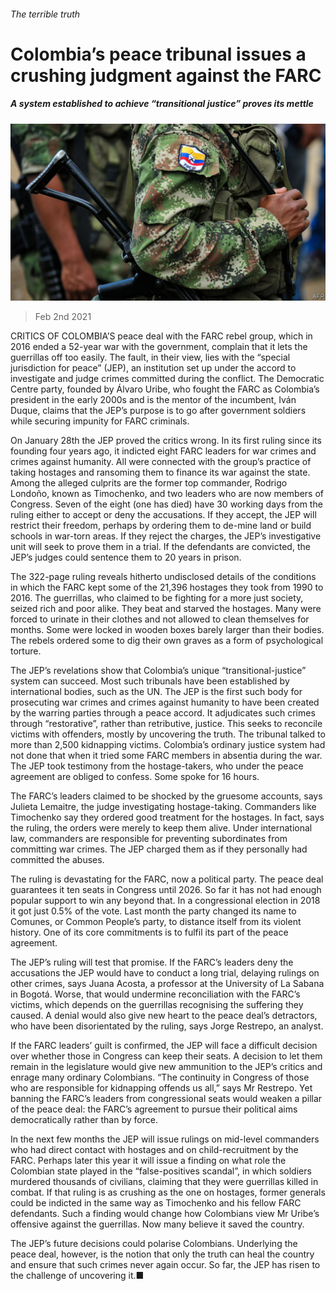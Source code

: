 ###### The terrible truth

# Colombia’s peace tribunal issues a crushing judgment against the FARC 

##### A system established to achieve “transitional justice” proves its mettle 

![image](images/20210206_amp501.jpg) 

> Feb 2nd 2021 


CRITICS OF COLOMBIA’S peace deal with the FARC rebel group, which in 2016 ended a 52-year war with the government, complain that it lets the guerrillas off too easily. The fault, in their view, lies with the “special jurisdiction for peace” (JEP), an institution set up under the accord to investigate and judge crimes committed during the conflict. The Democratic Centre party, founded by Álvaro Uribe, who fought the FARC as Colombia’s president in the early 2000s and is the mentor of the incumbent, Iván Duque, claims that the JEP’s purpose is to go after government soldiers while securing impunity for FARC criminals.


On January 28th the JEP proved the critics wrong. In its first ruling since its founding four years ago, it indicted eight FARC leaders for war crimes and crimes against humanity. All were connected with the group’s practice of taking hostages and ransoming them to finance its war against the state. Among the alleged culprits are the former top commander, Rodrigo Londoño, known as Timochenko, and two leaders who are now members of Congress. Seven of the eight (one has died) have 30 working days from the ruling either to accept or deny the accusations. If they accept, the JEP will restrict their freedom, perhaps by ordering them to de-mine land or build schools in war-torn areas. If they reject the charges, the JEP’s investigative unit will seek to prove them in a trial. If the defendants are convicted, the JEP’s judges could sentence them to 20 years in prison.



The 322-page ruling reveals hitherto undisclosed details of the conditions in which the FARC kept some of the 21,396 hostages they took from 1990 to 2016. The guerrillas, who claimed to be fighting for a more just society, seized rich and poor alike. They beat and starved the hostages. Many were forced to urinate in their clothes and not allowed to clean themselves for months. Some were locked in wooden boxes barely larger than their bodies. The rebels ordered some to dig their own graves as a form of psychological torture.


The JEP’s revelations show that Colombia’s unique “transitional-justice” system can succeed. Most such tribunals have been established by international bodies, such as the UN. The JEP is the first such body for prosecuting war crimes and crimes against humanity to have been created by the warring parties through a peace accord. It adjudicates such crimes through “restorative”, rather than retributive, justice. This seeks to reconcile victims with offenders, mostly by uncovering the truth. The tribunal talked to more than 2,500 kidnapping victims. Colombia’s ordinary justice system had not done that when it tried some FARC members in absentia during the war. The JEP took testimony from the hostage-takers, who under the peace agreement are obliged to confess. Some spoke for 16 hours.


The FARC’s leaders claimed to be shocked by the gruesome accounts, says Julieta Lemaitre, the judge investigating hostage-taking. Commanders like Timochenko say they ordered good treatment for the hostages. In fact, says the ruling, the orders were merely to keep them alive. Under international law, commanders are responsible for preventing subordinates from committing war crimes. The JEP charged them as if they personally had committed the abuses.


The ruling is devastating for the FARC, now a political party. The peace deal guarantees it ten seats in Congress until 2026. So far it has not had enough popular support to win any beyond that. In a congressional election in 2018 it got just 0.5% of the vote. Last month the party changed its name to Comunes, or Common People’s party, to distance itself from its violent history. One of its core commitments is to fulfil its part of the peace agreement.


The JEP’s ruling will test that promise. If the FARC’s leaders deny the accusations the JEP would have to conduct a long trial, delaying rulings on other crimes, says Juana Acosta, a professor at the University of La Sabana in Bogotá. Worse, that would undermine reconciliation with the FARC’s victims, which depends on the guerrillas recognising the suffering they caused. A denial would also give new heart to the peace deal’s detractors, who have been disorientated by the ruling, says Jorge Restrepo, an analyst.


If the FARC leaders’ guilt is confirmed, the JEP will face a difficult decision over whether those in Congress can keep their seats. A decision to let them remain in the legislature would give new ammunition to the JEP’s critics and enrage many ordinary Colombians. “The continuity in Congress of those who are responsible for kidnapping offends us all,” says Mr Restrepo. Yet banning the FARC’s leaders from congressional seats would weaken a pillar of the peace deal: the FARC’s agreement to pursue their political aims democratically rather than by force.


In the next few months the JEP will issue rulings on mid-level commanders who had direct contact with hostages and on child-recruitment by the FARC. Perhaps later this year it will issue a finding on what role the Colombian state played in the “false-positives scandal”, in which soldiers murdered thousands of civilians, claiming that they were guerrillas killed in combat. If that ruling is as crushing as the one on hostages, former generals could be indicted in the same way as Timochenko and his fellow FARC defendants. Such a finding would change how Colombians view Mr Uribe’s offensive against the guerrillas. Now many believe it saved the country.


The JEP’s future decisions could polarise Colombians. Underlying the peace deal, however, is the notion that only the truth can heal the country and ensure that such crimes never again occur. So far, the JEP has risen to the challenge of uncovering it.■

